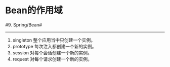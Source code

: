 # Bean的作用域
#9. Spring/Bean#
- - - -
1. singleton
整个应用当中只创建一个实例。
2. prototype
每次注入都创建一个新的实例。
3. session
对每个会话创建一个新的实例。
4. request
对每个请求创建一个新的实例。